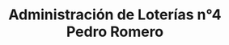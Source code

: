---
title: "Administración de Loterías n°4 Pedro Romero"
url: /ronda/administracion-de-loterias-ndeg4-pedro-romero/
shop: lotería
---